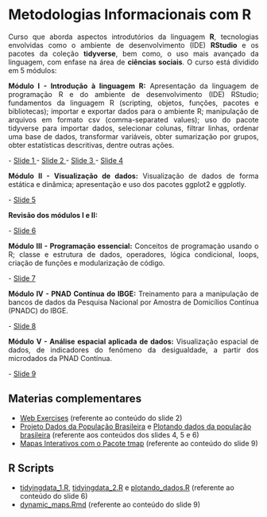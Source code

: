 # Metodologias Informacionais com R

<p align="justify">Curso que aborda aspectos introdutórios da linguagem <b>R</b>, tecnologias envolvidas como o ambiente de desenvolvimento (IDE) <b>RStudio</b> e os pacotes da coleção <b>tidyverse</b>, bem como, o uso mais avançado da linguagem, com enfase na área de <b>ciências sociais</b>. O curso está dividido em 5 módulos:</p>

<p align="justify"><b>Módulo I - Introdução à linguagem R:</b> Apresentação da linguagem de programação R e do ambiente de desenvolvimento (IDE) RStudio; fundamentos da linguagem R (scripting, objetos, funções, pacotes e bibliotecas); importar e exportar dados para o ambiente R; manipulação de arquivos em formato csv (comma-separated values); uso do pacote tidyverse para importar dados, selecionar colunas, filtrar linhas, ordenar uma base de dados, transformar variáveis, obter sumarização por grupos, obter estatísticas descritivas, dentre outras ações.</p>
- <A href="https://tsklipp.github.io/metodologias-informacionais-com-r/slides/01-aula.html?authuser=0#1"> Slide 1 </A>
- <A href="https://tsklipp.github.io/metodologias-informacionais-com-r/slides/02-aula.html?authuser=0#1"> Slide 2 </A>
- <A href="https://tsklipp.github.io/metodologias-informacionais-com-r/slides/03-aula.html?authuser=0#1"> Slide 3 </A>
- <A href="https://tsklipp.github.io/metodologias-informacionais-com-r/slides/05-aula.html?authuser=0#1"> Slide 4 </A>

<p align="justify"><b>Módulo II - Visualização de dados:</b> Visualização de dados de forma estática e dinâmica; apresentação e uso dos pacotes ggplot2 e ggplotly.</p>
- <A href="https://tsklipp.github.io/metodologias-informacionais-com-r/slides/06-aula.html?authuser=0#1"> Slide 5 </A>

<p align="justify"><b>Revisão dos módulos I e II:</b></p>
- <A href="https://tsklipp.github.io/metodologias-informacionais-com-r/slides/04-aula.html?authuser=0#1"> Slide 6 </A>

<p align="justify"><b>Módulo III - Programação essencial:</b> Conceitos de programação usando o R; classe e estrutura de dados, operadores, lógica condicional, loops, criação de funções e modularização de código.</p>
- <A href="https://tsklipp.github.io/metodologias-informacionais-com-r/slides/07-aula.html?authuser=0#1"> Slide 7 </A>

<p align="justify"><b>Módulo IV - PNAD Contínua do IBGE:</b> Treinamento para a manipulação de bancos de dados da Pesquisa Nacional por Amostra de Domicílios Contínua (PNADC) do IBGE.</p>
- <A href="https://tsklipp.github.io/metodologias-informacionais-com-r/slides/08-aula.html?authuser=0#1"> Slide 8 </A>

<p align="justify"><b>Módulo V - Análise espacial aplicada de dados:</b> Visualização espacial de dados, de indicadores do fenômeno da desigualdade, a partir dos microdados da PNAD Contínua.</p>
- <A href="https://tsklipp.github.io/metodologias-informacionais-com-r/slides/09-aula.html?authuser=0#1"> Slide 9 </A>


## Materias complementares
- <A href="https://tsklipp.github.io/metodologias-informacionais-com-r/webexercises/docs/index.html?authuser=0">Web Exercises</A> (referente ao conteúdo do slide 2)
- <A href="https://github.com/tsklipp/populacao-brasileira">Projeto Dados da População Brasileira</A> e <A href="https://tsklipp.github.io/populacao-brasileira/scripts/plotando_dados.html?authuser=0#1">Plotando dados da população brasileira</A> (referente aos conteúdos dos slides 4, 5 e 6)
- <A href="https://tsklipp.github.io/metodologias-informacionais-com-r/scripts/dynamic_maps.html">Mapas Interativos com o Pacote tmap</A> (referente ao conteúdo do slide 9)

## R Scripts
- <A href="https://github.com/tsklipp/metodologias-informacionais-com-r/blob/master/scripts/tidyingdata_1.R">tidyingdata_1.R</A>, <A href="https://github.com/tsklipp/metodologias-informacionais-com-r/blob/master/scripts/tidyingdata_2.R">tidyingdata_2.R</A> e <A href="https://github.com/tsklipp/metodologias-informacionais-com-r/blob/master/scripts/plotando_dados.R">plotando_dados.R</A> (referente ao conteúdo do slide 6)
- <A href="https://github.com/tsklipp/metodologias-informacionais-com-r/blob/master/scripts/dynamic_maps.Rmd">dynamic_maps.Rmd</A> (referente ao conteúdo do slide 9)
